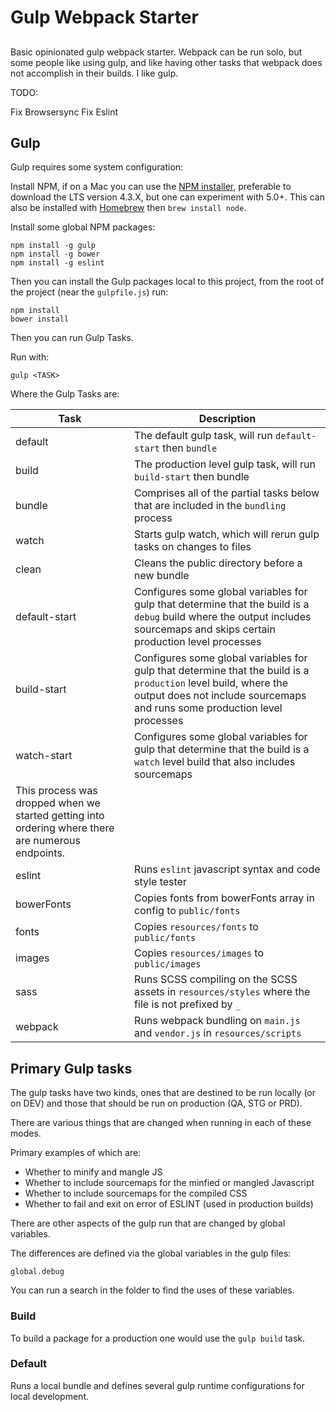 # Gulp Webpack Starter

## 

Basic opinionated gulp webpack starter. Webpack can be run solo, but some people like using gulp, and like having other tasks that webpack does not accomplish in their builds. I like gulp.

TODO:

Fix Browsersync
Fix Eslint

## Gulp

Gulp requires some system configuration:

Install NPM, if on a Mac you can use the [NPM installer](https://nodejs.org/en/), preferable to download the LTS
version 4.3.X, but one can experiment with 5.0+. This can also be installed with [Homebrew](http://brew.sh/) then
`brew install node`.

Install some global NPM packages:

```
npm install -g gulp
npm install -g bower
npm install -g eslint
```

Then you can install the Gulp packages local to this project, from the root of the project (near the `gulpfile.js`) run:

```
npm install
bower install
```

Then you can run Gulp Tasks.

Run with:

```
gulp <TASK>
```

Where the Gulp Tasks are:

| Task  | Description |
|---|---|
| default | The default gulp task, will run `default-start` then `bundle` |
| build | The production level gulp task, will run `build-start` then bundle |
| bundle | Comprises all of the partial tasks below that are included in the `bundling` process |
| watch | Starts gulp watch, which will rerun gulp tasks on changes to files |
| clean | Cleans the public directory before a new bundle |
| default-start | Configures some global variables for gulp that determine that the build is a `debug` build where the output includes sourcemaps and skips certain production level processes |
| build-start | Configures some global variables for gulp that determine that the build is a `production` level build, where the output does not include sourcemaps and runs some production level processes |
| watch-start | Configures some global variables for gulp that determine that the build is a `watch` level build that also includes sourcemaps |
This process was dropped when we started getting into ordering where there are numerous endpoints. |
| eslint | Runs `eslint` javascript syntax and code style tester |
| bowerFonts | Copies fonts from bowerFonts array in config to `public/fonts` |
| fonts | Copies `resources/fonts` to `public/fonts` |
| images | Copies `resources/images` to `public/images` |
| sass | Runs SCSS compiling on the SCSS assets in `resources/styles` where the file is not prefixed by `_` |
| webpack | Runs webpack bundling on `main.js` and `vendor.js` in `resources/scripts` |

## Primary Gulp tasks

The gulp tasks have two kinds, ones that are destined to be run locally (or on DEV) and those that should be run on production (QA, STG or PRD).

There are various things that are changed when running in each of these modes.

Primary examples of which are:

* Whether to minify and mangle JS
* Whether to include sourcemaps for the minfied or mangled Javascript
* Whether to include sourcemaps for the compiled CSS
* Whether to fail and exit on error of ESLINT (used in production builds)

There are other aspects of the gulp run that are changed by global variables.

The differences are defined via the global variables in the gulp files:

```
global.debug
```

You can run a search in the folder to find the uses of these variables.

### Build

To build a package for a production one would use the `gulp build` task. 

### Default

Runs a local bundle and defines several gulp runtime configurations for local development.